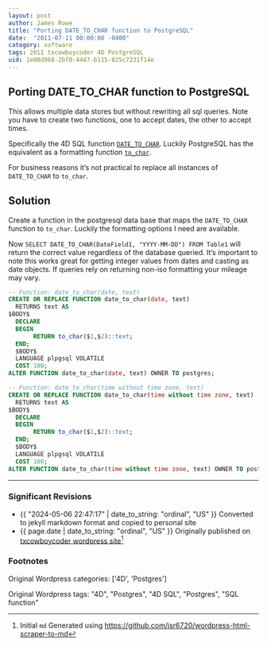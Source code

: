 ```yaml
---
layout: post
author: James Rowe
title: "Porting DATE_TO_CHAR function to PostgreSQL"
date:  "2011-07-11 00:00:00 -0400"
category: software
tags: 2011 txcowboycoder 4D PostgreSQL
uid: 1e08d968-2bf0-4447-b115-825c7231f14e
---
```


## Porting DATE_TO_CHAR function to PostgreSQL

This allows multiple data stores but without rewriting all sql queries. Note you have to create two functions, one to accept dates, the other to accept times.

Specifically the 4D SQL function [`DATE_TO_CHAR`](http://doc.4d.com/4D-SQL-Reference-12.1/Functions/DATE-TO-CHAR.300-494541.en.html). Luckily PostgreSQL has the equivalent as a formatting function [`to_char`](http://www.postgresql.org/docs/8.4/static/functions-formatting.html).

For business reasons it’s not practical to replace all instances of `DATE_TO_CHAR` to `to_char`.

## Solution

Create a function in the postgresql data base that maps the `DATE_TO_CHAR` function to `to_char`. Luckily the formatting options I need are available.

Now `SELECT DATE_TO_CHAR(DateField1, "YYYY-MM-DD") FROM Table1` will return the correct value regardless of the database queried. It’s important to note this works great for getting integer values from dates and casting as date objects. If queries rely on returning non-iso formatting your mileage may vary.


```sql
-- Function: date_to_char(date, text)
CREATE OR REPLACE FUNCTION date_to_char(date, text)
  RETURNS text AS
$BODY$
  DECLARE
  BEGIN
       RETURN to_char($1,$2)::text;
  END;
  $BODY$
  LANGUAGE plpgsql VOLATILE
  COST 100;
ALTER FUNCTION date_to_char(date, text) OWNER TO postgres;
```

```sql
-- Function: date_to_char(time without time zone, text)
CREATE OR REPLACE FUNCTION date_to_char(time without time zone, text)
  RETURNS text AS
$BODY$
  DECLARE
  BEGIN
       RETURN to_char($1,$2)::text;
  END;
  $BODY$
  LANGUAGE plpgsql VOLATILE
  COST 100;
ALTER FUNCTION date_to_char(time without time zone, text) OWNER TO postgres;
```

---

### Significant Revisions

- {{ "2024-05-06 22:47:17" | date_to_string: "ordinal", "US" }} Converted to jekyll markdown format and copied to personal site
- {{ page.date | date_to_string: "ordinal", "US" }} Originally published on [txcowboycoder wordpress site](https://txcowboycoder.wordpress.com/2011/07/11/porting-date_to_char-function-to-postgresql/)[^draft]

### Footnotes

[^draft]: Initial `md` Generated using <https://github.com/jsr6720/wordpress-html-scraper-to-md>

  Original Wordpress categories: ['4D', 'Postgres']

  Original Wordpress tags: "4D", "Postgres", "4D SQL", "Postgres", "SQL function"